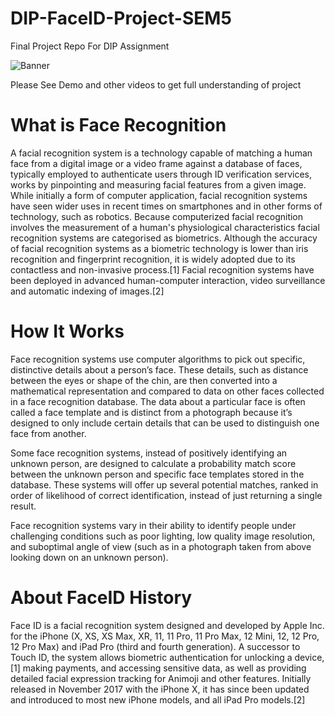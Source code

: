 # DIP-FaceID-Project-SEM5
Final Project Repo For DIP Assignment

![Banner](https://www.eff.org/files/2017/11/03/iowa_dot.jpg)

Please See Demo and other videos to get full understanding of project

# What is Face Recognition
A facial recognition system is a technology capable of matching a human face from a digital 
image or a video frame against a database of faces, typically employed to authenticate users through 
ID verification services, works by pinpointing and measuring facial features from a given image.
While initially a form of computer application, facial recognition systems have seen wider uses
in recent times on smartphones and in other forms of technology, such as robotics. Because computerized 
facial recognition involves the measurement of a human's physiological characteristics facial recognition 
systems are categorised as biometrics. Although the accuracy of facial recognition systems as a biometric 
technology is lower than iris recognition and fingerprint recognition, it is widely adopted due to its
contactless and non-invasive process.[1] Facial recognition systems have been deployed in advanced 
human-computer interaction, video surveillance and automatic indexing of images.[2] 

# How It Works
Face recognition systems use computer algorithms to pick out specific, 
distinctive details about a person’s face. These details, such as distance
between the eyes or shape of the chin, are then converted into a mathematical 
representation and compared to data on other faces collected in a face recognition 
database. The data about a particular face is often called a face template and is 
distinct from a photograph because it’s designed to only include certain details
that can be used to distinguish one face from another. 

Some face recognition systems, instead of positively identifying
an unknown person, are designed to calculate a probability match
score between the unknown person and specific face templates stored
in the database. These systems will offer up several potential matches,
ranked in order of likelihood of correct identification, instead of just
returning a single result. 

Face recognition systems vary in their ability to identify people under challenging conditions such as poor lighting, low quality image resolution, and suboptimal angle of view (such as in a photograph taken from above looking down on an unknown person).

# About FaceID History
Face ID is a facial recognition system designed and developed by Apple Inc.
for the iPhone (X, XS, XS Max, XR, 11, 11 Pro, 11 Pro Max, 12 Mini, 12, 12 Pro, 12 Pro Max)
and iPad Pro (third and fourth generation). A successor to Touch ID, the system allows 
biometric authentication for unlocking a device,[1] making payments, and accessing sensitive
data, as well as providing detailed facial expression tracking for Animoji and other features.
Initially released in November 2017 with the iPhone X, it has since been updated and 
introduced to most new iPhone models, and all iPad Pro models.[2] 

